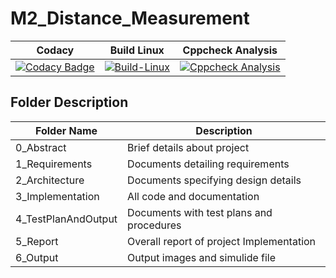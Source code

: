 # M2_Distance_Measurement

|Codacy| Build Linux| Cppcheck Analysis|
| :---: | :---: | :---: |
[![Codacy Badge](https://app.codacy.com/project/badge/Grade/90cc32738aa94454a3689d2090de98ec)](https://www.codacy.com/gh/supraja-vura/M2_Distance_Measurement/dashboard?utm_source=github.com&amp;utm_medium=referral&amp;utm_content=supraja-vura/M2_Distance_Measurement&amp;utm_campaign=Badge_Grade)|[![Build-Linux](https://github.com/supraja-vura/M2_Distance_Measurement/actions/workflows/build.yml/badge.svg)](https://github.com/supraja-vura/M2_Distance_Measurement/actions/workflows/build.yml)|[![Cppcheck Analysis](https://github.com/supraja-vura/M2_Distance_Measurement/actions/workflows/c-cpp.yml/badge.svg)](https://github.com/supraja-vura/M2_Distance_Measurement/actions/workflows/c-cpp.yml)

## Folder	Description
 Folder Name | Description
 ------------|---------------------------
0_Abstract |  Brief details about project
1_Requirements  |	Documents detailing requirements|
2_Architecture|Documents specifying design details
3_Implementation	|All code and documentation
4_TestPlanAndOutput|	Documents with test plans and procedures
5_Report| Overall report of project Implementation
6_Output| Output images and simulide file
